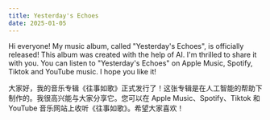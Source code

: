 ```yaml
---
title: Yesterday's Echoes
date: 2025-01-05
---
```

Hi everyone! My music album, called "Yesterday's Echoes", is officially released! This album was created with the help of AI. I'm thrilled to share it with you. You can listen to "Yesterday's Echoes" on Apple Music, Spotify, Tiktok and YouTube music. I hope you like it!

大家好，我的音乐专辑《往事如歌》正式发行了！这张专辑是在人工智能的帮助下制作的。我很高兴能与大家分享它。您可以在 Apple Music、Spotify、Tiktok 和 YouTube 音乐网站上收听《往事如歌》。希望大家喜欢！